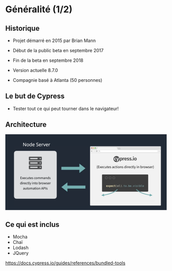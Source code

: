 # Généralité (1/2)

## Historique

- Projet démarré en 2015 par Brian Mann
- Début de la public beta en septembre 2017
- Fin de la beta en septembre 2018
- Version actuelle 8.7.0

- Compagnie basé à Atlanta (50 personnes)

## Le but de Cypress

- Tester tout ce qui peut tourner dans le navigateur!

## Architecture

![Architecture](./images/architecture.png)

## Ce qui est inclus

- Mocha
- Chaï
- Lodash
- JQuery

<https://docs.cypress.io/guides/references/bundled-tools>
